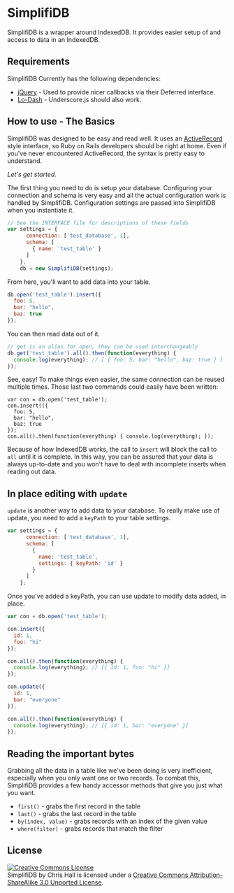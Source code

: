 SimplifiDB
======
SimplifiDB is a wrapper around IndexedDB.  It provides easier setup of and access to data in an IndexedDB.

Requirements
------------

SimplifiDB Currently has the following dependencies:

* [jQuery](http://jquery.com/) - Used to provide nicer callbacks via their Deferred interface.
* [Lo-Dash](http://lodash.com/) - Underscore.js should also work.

How to use - The Basics
-----------------------
SimplifiDB was designed to be easy and read well.  It uses an [ActiveRecord](http://api.rubyonrails.org/classes/ActiveRecord/Base.html) style interface, so Ruby on Rails developers should be right at home.  Even if you've never encountered ActiveRecord, the syntax is pretty easy to understand.

*Let's get started.*

The first thing you need to do is setup your database.  Configuring your connection and schema is very easy and all the actual configuration work is handled by SimplifiDB.  Configuration settings are passed into SimplifiDB when you instantiate it.

````javascript
// See the INTERFACE file for descriptions of these fields
var settings = {
      connection: ['test_database', 1],
      schema: [
        { name: 'test_table' }
      ]
    },
    db = new SimplifiDB(settings);
````

From here, you'll want to add data into your table.

````javascript
db.open('test_table').insert({
  foo: 5,
  bar: "hello",
  baz: true
});
````

You can then read data out of it.

````javascript
// get is an alias for open, they can be used interchangeably
db.get('test_table').all().then(function(everything) {
  console.log(everything); // [ { foo: 5, bar: "hello", baz: true } ]
});
````

See, easy!  To make things even easier, the same connection can be reused multiple times.  Those last two commands could easily have been written:

````javascripts
var con = db.open('test_table');
con.insert(({
  foo: 5,
  bar: "hello",
  baz: true
});
con.all().then(function(everything) { console.log(everything); });
````

Because of how IndexedDB works, the call to ````insert````  will block the call to ````all```` until it is complete.  In this way, you can be assured that your data is always up-to-date and you won't have to deal with incomplete inserts when reading out data.

In place editing with ````update````
------------------------------------
````update```` is another way to add data to your database.  To really make use of update, you need to add a ````keyPath```` to your table settings.
````javascript
var settings = {
      connection: ['test_database', 1],
      schema: [
        {
          name: 'test_table',
          settings: { keyPath: 'id' }
        }
      ]
    };
````

Once you've added a keyPath, you can use update to modify data added, in place.

````javascript
var con = db.open('test_table');

con.insert({
  id: 1,
  foo: "hi"
});

con.all().then(function(everything) {
  console.log(everything); // [{ id: 1, foo: "hi" }]
});

con.update({
  id: 1,
  bar: "everyone"
});

con.all().then(function(everything) {
  console.log(everything); // [{ id: 1, bar: "everyone" }]
});
````

Reading the important bytes
---------------------------
Grabbing all the data in a table like we've been doing is very inefficient, especially when you only want one or two records.  To combat this, SimplifiDB provides a few handy accessor methods that give you just what you want.

* ````first()```` - grabs the first record in the table
* ````last()```` - grabs the last record in the table
* ````by(index, value)```` - grabs records with an index of the given value
* ````where(filter)```` - grabs records that match the filter

License
-------
<a rel="license" href="http://creativecommons.org/licenses/by-sa/3.0/deed.en_US"><img alt="Creative Commons License" style="border-width:0" src="http://i.creativecommons.org/l/by-sa/3.0/88x31.png" /></a><br /><span xmlns:dct="http://purl.org/dc/terms/" property="dct:title">SimplifiDB</span> by <span xmlns:cc="http://creativecommons.org/ns#" property="cc:attributionName">Chris Hall</span> is licensed under a <a rel="license" href="http://creativecommons.org/licenses/by-sa/3.0/deed.en_US">Creative Commons Attribution-ShareAlike 3.0 Unported License</a>.
